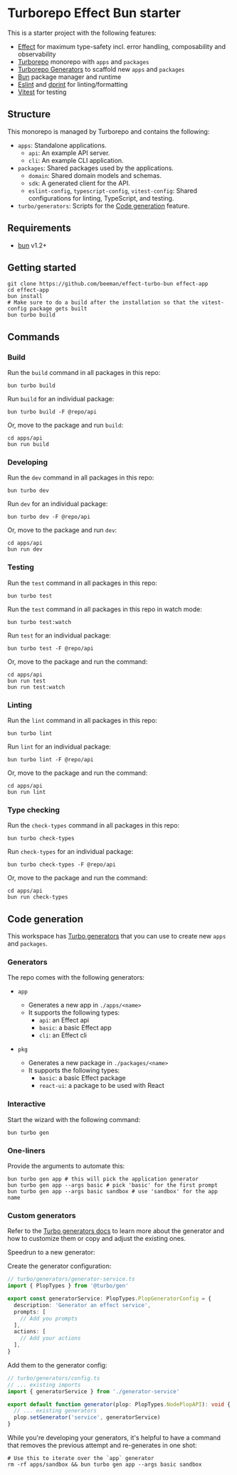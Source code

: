 # Turborepo Effect Bun starter

This is a starter project with the following features:

- [Effect](https://effect.website) for maximum type-safety incl. error handling, composability and observability 
- [Turborepo](https://turborepo.com) monorepo with `apps` and `packages`
- [Turborepo Generators](https://turborepo.com/docs/guides/generating-code) to scaffold new `apps` and `packages`
- [Bun](https://bun.com) package manager and runtime 
- [Eslint](https://eslint.org) and [dprint](https://dprint.dev) for linting/formatting 
- [Vitest](https://vitest.dev) for testing

## Structure

This monorepo is managed by Turborepo and contains the following:

-   `apps`: Standalone applications.
    -   `api`: An example API server.
    -   `cli`: An example CLI application.
-   `packages`: Shared packages used by the applications.
    -   `domain`: Shared domain models and schemas.
    -   `sdk`: A generated client for the API.
    -   `eslint-config`, `typescript-config`, `vitest-config`: Shared configurations for linting, TypeScript, and testing.
-   `turbo/generators`: Scripts for the [Code generation](#code-generation) feature.

## Requirements

- [bun](https://bun.com) v1.2+

## Getting started

```shell
git clone https://github.com/beeman/effect-turbo-bun effect-app
cd effect-app
bun install
# Make sure to do a build after the installation so that the vitest-config package gets built 
bun turbo build
```

## Commands


### Build

Run the `build` command in all packages in this repo:

```shell
bun turbo build
```

Run `build` for an individual package:

```shell
bun turbo build -F @repo/api
```

Or, move to the package and run `build`:

```shell
cd apps/api
bun run build
```

### Developing

Run the `dev` command in all packages in this repo:

```shell
bun turbo dev
```

Run `dev` for an individual package:

```shell
bun turbo dev -F @repo/api
```

Or, move to the package and run `dev`:

```shell
cd apps/api
bun run dev
```

### Testing

Run the `test` command in all packages in this repo:

```shell
bun turbo test
```
Run the `test` command in all packages in this repo in watch mode:

```shell
bun turbo test:watch
```

Run `test` for an individual package:

```shell
bun turbo test -F @repo/api
```

Or, move to the package and run the command:

```shell
cd apps/api
bun run test
bun run test:watch
```


### Linting

Run the `lint` command in all packages in this repo:

```shell
bun turbo lint
```

Run `lint` for an individual package:

```shell
bun turbo lint -F @repo/api
```

Or, move to the package and run the command:

```shell
cd apps/api
bun run lint
```

### Type checking

Run the `check-types` command in all packages in this repo:

```shell
bun turbo check-types
```

Run `check-types` for an individual package:

```shell
bun turbo check-types -F @repo/api
```

Or, move to the package and run the command:

```shell
cd apps/api
bun run check-types
```

## Code generation

This workspace has [Turbo generators](https://turborepo.com/docs/guides/generating-code) that you can use to
create new `apps` and `packages`.

### Generators

The repo comes with the following generators:

- `app`
    - Generates a new app in `./apps/<name>`
    - It supports the following types:
        - `api`: an Effect api
        - `basic`: a basic Effect app
        - `cli`: an Effect cli

- `pkg`
    - Generates a new package in `./packages/<name>`
    - It supports the following types:
        - `basic`: a basic Effect package
        - `react-ui`: a package to be used with React

### Interactive

Start the wizard with the following command:

```shell
bun turbo gen
```

### One-liners

Provide the arguments to automate this:

```shell
bun turbo gen app # this will pick the application generator
bun turbo gen app --args basic # pick 'basic' for the first prompt
bun turbo gen app --args basic sandbox # use 'sandbox' for the app name
```

### Custom generators

Refer to the [Turbo generators docs](https://turborepo.com/docs/guides/generating-code) to learn more about the
generator and how to customize them or copy and adjust the existing ones.

Speedrun to a new generator:

Create the generator configuration:

```ts
// turbo/generators/generator-service.ts
import { PlopTypes } from '@turbo/gen'

export const generatorService: PlopTypes.PlopGeneratorConfig = {
  description: 'Generator an effect service',
  prompts: [
    // Add you prompts
  ],
  actions: [
    // Add your actions
  ],
}
```

Add them to the generator config:

```ts
// turbo/generators/config.ts
// ... existing imports
import { generatorService } from './generator-service'

export default function generator(plop: PlopTypes.NodePlopAPI): void {
  // ... existing generators
  plop.setGenerator('service', generatorService)
}
```

While you're developing your generators, it's helpful to have a command that removes the previous attempt and
re-generates in one shot:

```shell
# Use this to iterate over the `app` generator
rm -rf apps/sandbox && bun turbo gen app --args basic sandbox
```